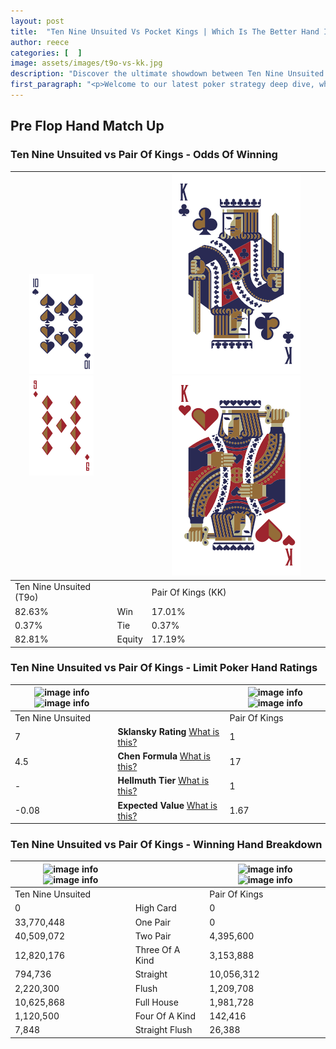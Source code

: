 ```yaml
---
layout: post
title:  "Ten Nine Unsuited Vs Pocket Kings | Which Is The Better Hand In Poker? A Complete Guide"
author: reece
categories: [  ]
image: assets/images/t9o-vs-kk.jpg
description: "Discover the ultimate showdown between Ten Nine Unsuited and Pair Of Kings in poker! Uncover the odds, strategies, and scenarios where one hand triumphs over the other. Get ready to up your poker game with this thrilling analysis."
first_paragraph: "<p>Welcome to our latest poker strategy deep dive, where we're pitting two distinct hands against each other in a high-stakes showdown: Ten Nine Unsuited vs Pair Of Kings.</p><p>In the dynamic world of poker, every decision counts, and knowing which hand holds the upper hand is key to your success at the table.</p><p>In this article, we'll dissect these two hands, explore the scenarios where one dominates the other, and equip you with the knowledge to make strategic choices that can tip the odds in your favor.</p><p>Get ready to unravel the intriguing dynamics of these poker hands and elevate your game to new heights.</p>"
---
```




[comment]: # (sp0)

## Pre Flop Hand Match Up

<div class="table hand-ratings" markdown="1"> 



### Ten Nine Unsuited vs Pair Of Kings - Odds Of Winning


    
| ![image info](assets/images/hand1/T.png) ![image info](assets/images/hand1/9o.png) |  | ![image info](assets/images/hand2/K.png) ![image info](assets/images/hand2/Ko.png) |
| -------- | -------- | -------- |
| Ten Nine Unsuited (T9o) |  | Pair Of Kings (KK) |
| 82.63% | Win | 17.01% |
| 0.37% | Tie | 0.37% |
| 82.81% | Equity | 17.19% |




[comment]: # (sp1)



### Ten Nine Unsuited vs Pair Of Kings - Limit Poker Hand Ratings


    
| ![image info](https://www.riverpairs.com/assets/images/hand1/T.png) ![image info](https://www.riverpairs.com/assets/images/hand1/9o.png) |  | ![image info](https://www.riverpairs.com/assets/images/hand2/K.png) ![image info](https://www.riverpairs.com/assets/images/hand2/Ko.png) |
| -------- | -------- | -------- |
| Ten Nine Unsuited |  | Pair Of Kings |
| 7 | **Sklansky Rating** [What is this?](/sklansky-rating-explained) | 1 |
| 4.5 | **Chen Formula** [What is this?](/chen-formula-explained) | 17 |
| - | **Hellmuth Tier** [What is this?](/Hellmuth-tier-explained) | 1 |
| -0.08 | **Expected Value** [What is this?](/expected-value-explained) | 1.67 |




[comment]: # (sp2)



### Ten Nine Unsuited vs Pair Of Kings - Winning Hand Breakdown


    
| ![image info](https://www.riverpairs.com/assets/images/hand1/T.png) ![image info](https://www.riverpairs.com/assets/images/hand1/9o.png) |  | ![image info](https://www.riverpairs.com/assets/images/hand2/K.png) ![image info](https://www.riverpairs.com/assets/images/hand2/Ko.png) |
| -------- | -------- | -------- |
| Ten Nine Unsuited |  | Pair Of Kings |
| 0 | High Card | 0 |
| 33,770,448 | One Pair | 0 |
| 40,509,072 | Two Pair | 4,395,600 |
| 12,820,176 | Three Of A Kind | 3,153,888 |
| 794,736 | Straight | 10,056,312 |
| 2,220,300 | Flush | 1,209,708 |
| 10,625,868 | Full House | 1,981,728 |
| 1,120,500 | Four Of A Kind | 142,416 |
| 7,848 | Straight Flush | 26,388 |




[comment]: # (sp3)



</div>

[comment]: # (sp4)



[comment]: # (sp5)


